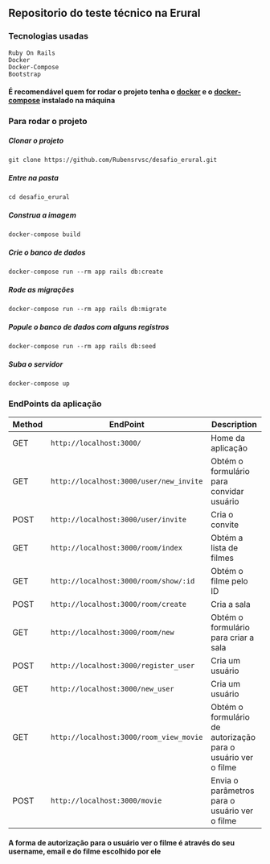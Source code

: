 ## Repositorio do teste técnico na Erural

### Tecnologias usadas

```
Ruby On Rails
Docker
Docker-Compose
Bootstrap
```

#### É recomendável quem for rodar o projeto tenha o [docker](https://www.docker.com/) e o [docker-compose](https://docs.docker.com/compose/) instalado na máquina

### Para rodar o projeto

##### Clonar o projeto

```
git clone https://github.com/Rubensrvsc/desafio_erural.git
```
##### Entre na pasta

```
cd desafio_erural
```

##### Construa a imagem

```
docker-compose build
```

##### Crie o banco de dados

```
docker-compose run --rm app rails db:create
```

##### Rode as migrações

```
docker-compose run --rm app rails db:migrate
```

##### Popule o banco de dados com alguns registros

```
docker-compose run --rm app rails db:seed
```

##### Suba o servidor

```
docker-compose up
```

### EndPoints da aplicação

| Method |EndPoint | Description |
|---|---|---|
| GET | `http://localhost:3000/` | Home da aplicação |
| GET | `http://localhost:3000/user/new_invite` | Obtém o formulário para convidar usuário |
| POST | `http://localhost:3000/user/invite` | Cria o convite |
| GET | `http://localhost:3000/room/index` | Obtém a lista de filmes |
| GET | `http://localhost:3000/room/show/:id` | Obtém o filme pelo ID |
| POST | `http://localhost:3000/room/create` | Cria a sala |
| GET | `http://localhost:3000/room/new` | Obtém o formulário para criar a sala |
| POST | `http://localhost:3000/register_user` | Cria um usuário |
| GET | `http://localhost:3000/new_user` | Cria um usuário |
| GET | `http://localhost:3000/room_view_movie` | Obtém o formulário de autorização para o usuário ver o filme |
| POST | `http://localhost:3000/movie` | Envia o parâmetros para o usuário ver o filme |


#### A forma de autorização para o usuário ver o filme é através do seu username, email e do filme escolhido por ele

